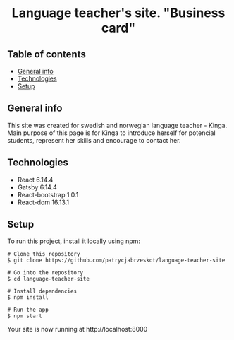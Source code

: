 <h1 align="center">
 Language teacher's site. "Business card"

</h1>

## Table of contents

- [General info](#general-info)
- [Technologies](#technologies)
- [Setup](#setup)

## General info

This site was created for swedish and norwegian language teacher - Kinga. Main purpose of this page is for Kinga to introduce herself for potencial students, represent her skills and encourage to contact her.

## Technologies

- React 6.14.4
- Gatsby 6.14.4
- React-bootstrap 1.0.1
- React-dom 16.13.1

## Setup

To run this project, install it locally using npm:

```
# Clone this repository
$ git clone https://github.com/patrycjabrzeskot/language-teacher-site

# Go into the repository
$ cd language-teacher-site

# Install dependencies
$ npm install

# Run the app
$ npm start
```

Your site is now running at http://localhost:8000
